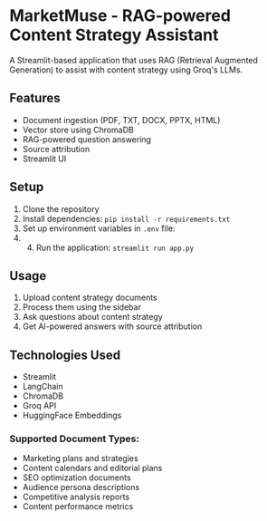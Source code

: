 # MarketMuse - RAG-powered Content Strategy Assistant

A Streamlit-based application that uses RAG (Retrieval Augmented Generation) to assist with content strategy using Groq's LLMs.

## Features

- Document ingestion (PDF, TXT, DOCX, PPTX, HTML)
- Vector store using ChromaDB
- RAG-powered question answering
- Source attribution
- Streamlit UI

## Setup

1. Clone the repository
2. Install dependencies: `pip install -r requirements.txt`
3. Set up environment variables in `.env` file:
4. 4. Run the application: `streamlit run app.py`

## Usage

1. Upload content strategy documents
2. Process them using the sidebar
3. Ask questions about content strategy
4. Get AI-powered answers with source attribution

## Technologies Used

- Streamlit
- LangChain
- ChromaDB
- Groq API
- HuggingFace Embeddings

### Supported Document Types:
- Marketing plans and strategies
- Content calendars and editorial plans
- SEO optimization documents
- Audience persona descriptions
- Competitive analysis reports
- Content performance metrics



